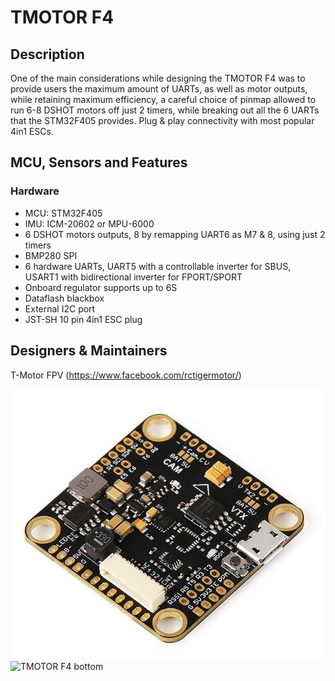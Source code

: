 # TMOTOR F4

## Description
One of the main considerations while designing the TMOTOR F4 was to provide users the maximum amount of UARTs, as well as motor outputs, while retaining maximum efficiency, a careful choice of pinmap allowed to run 6-8 DSHOT motors off just 2 timers, while breaking out all the 6 UARTs that the STM32F405 provides.
Plug & play connectivity with most popular 4in1 ESCs.

## MCU, Sensors and Features

### Hardware
  - MCU: STM32F405
  - IMU: ICM-20602 or MPU-6000
  - 6 DSHOT motors outputs, 8 by remapping UART6 as M7 & 8, using just 2 timers
  - BMP280 SPI
  - 6 hardware UARTs, UART5 with a controllable inverter for SBUS, USART1 with bidirectional inverter for FPORT/SPORT
  - Onboard regulator supports up to 6S
  - Dataflash blackbox
  - External I2C port
  - JST-SH 10 pin 4in1 ESC plug


## Designers & Maintainers
T-Motor FPV (https://www.facebook.com/rctigermotor/)



![TMOTOR F4 top](images/TMOTORF4-TopSide.png)
![TMOTOR F4 bottom](images/TMOTORF4-BottomSide.png)
